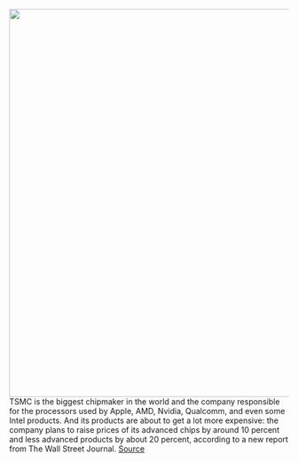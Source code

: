 <img src='https://cdn.vox-cdn.com/thumbor/AsALiM-uISBiweRk7cPyNSZleUE=/0x0:2040x1360/1200x800/filters:focal(857x517:1183x843)/cdn.vox-cdn.com/uploads/chorus_image/image/69778181/acastro_210430_1777_semiCon_0003.0.jpg' width='700px' /><br/>
TSMC is the biggest chipmaker in the world and the company responsible for the processors used by Apple, AMD, Nvidia, Qualcomm, and even some Intel products. And its products are about to get a lot more expensive: the company plans to raise prices of its advanced chips by around 10 percent and less advanced products by about 20 percent, according to a new report from The Wall Street Journal.
<a href='https://www.theverge.com/2021/8/26/22642627/tsmc-chip-price-increase-supply-shortages-apple-qualcomm'> Source <a/>